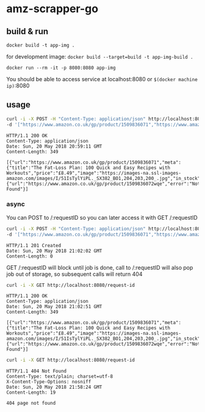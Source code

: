 # amz-scrapper-go

## build & run

`docker build -t app-img .`

for development image: `docker build --target=build -t app-img-build .` 

`docker run --rm -it -p 8080:8080 app-img`

You should be able to access service at localhost:8080 or `$(docker machine ip)`:8080

## usage 

```bash
curl -i -X POST -H "Content-Type: application/json" http://localhost:8080  \
-d '["https://www.amazon.co.uk/gp/product/1509836071","https://www.amazon.co.uk/gp/product/1509836072"]' 
```

```
HTTP/1.1 200 OK
Content-Type: application/json
Date: Sun, 20 May 2018 20:59:11 GMT
Content-Length: 349

[{"url":"https://www.amazon.co.uk/gp/product/1509836071","meta":{"title":"The Fat-Loss Plan: 100 Quick and Easy Recipes with Workouts","price":"£8.49","image":"https://images-na.ssl-images-amazon.com/images/I/51IsTylYiPL._SX382_BO1,204,203,200_.jpg","in_stock":true}},{"url":"https://www.amazon.co.uk/gp/product/1509836072wqe","error":"Not Found"}]
```

### async

You can POST to /:requestID so you can later access it with GET /:requestID

```bash
curl -i -X POST -H "Content-Type: application/json" http://localhost:8080/request-id  \
-d '["https://www.amazon.co.uk/gp/product/1509836071","https://www.amazon.co.uk/gp/product/1509836072"]' 
```

```
HTTP/1.1 201 Created
Date: Sun, 20 May 2018 21:02:02 GMT
Content-Length: 0
```

GET /:requestID will block until job is done, call to /:requestID will also pop job out of storage, so subsequent calls will return 404

```bash
curl -i -X GET http://localhost:8080/request-id
```

```
HTTP/1.1 200 OK
Content-Type: application/json
Date: Sun, 20 May 2018 21:02:51 GMT
Content-Length: 349

[{"url":"https://www.amazon.co.uk/gp/product/1509836071","meta":{"title":"The Fat-Loss Plan: 100 Quick and Easy Recipes with Workouts","price":"£8.49","image":"https://images-na.ssl-images-amazon.com/images/I/51IsTylYiPL._SX382_BO1,204,203,200_.jpg","in_stock":true}},{"url":"https://www.amazon.co.uk/gp/product/1509836072wqe","error":"Not Found"}]
```

```bash
curl -i -X GET http://localhost:8080/request-id
```

```
HTTP/1.1 404 Not Found
Content-Type: text/plain; charset=utf-8
X-Content-Type-Options: nosniff
Date: Sun, 20 May 2018 21:58:24 GMT
Content-Length: 19

404 page not found
```






